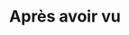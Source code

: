 ---
title: Après avoir vu
informations: Format 50 × 70 mm plié non massicoté sur papier ivoire impression sérigraphie 3 couches, bleu sombre, blanc et vernis sur le blanc, jacquette sur papier japon pliée et insérée sérigraphié en blanc et jaune.
img: chante/avoirvu.jpg
---